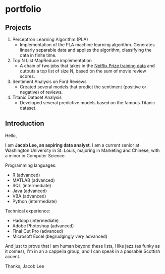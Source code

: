 # portfolio

## Projects
1. Perceptron Learning Algorithm (PLA)
   - Implementation of the PLA machine learning algorithm. Generates linearly separable data and applies the algorithm, classifying the data in finite time.
2. Top N List MapReduce implementation
   - A chain of two jobs that takes in the [Netflix Prize training data](https://www.kaggle.com/netflix-inc/netflix-prize-data/data) and outputs a top list of size N, based on the sum of movie review scores.
3. Sentiment Analysis on Ford Reviews
   - Created several models that predict the sentiment (positive or negative) of reviews. 
4. Titanic Dataset Analysis
   - Developed several predictive models based on the famous Titanic dataset.
   
## Introduction

Hello,

I am **Jacob Lee, an aspiring data analyst**. I am a current senior at Washington University in St. Louis, majoring in Marketing and Chinese, with a minor in Computer Science.

Programming languages:
* R (advanced)
* MATLAB (advanced)
* SQL (intermediate)
* Java (advanced)
* VBA (advanced)
* Python (intermediate)

Technical experience:
* Hadoop (intermediate)
* Adobe Photoshop (advanced)
* Final Cut Pro (advanced)
* Microsoft Excel (begrudgingly *very* advanced)

And just to prove that I am human beyond these lists, I like jazz (as funky as it comes), I'm in an a cappella group, and I can speak in a passable Scottish accent.

Thanks,
Jacob Lee
